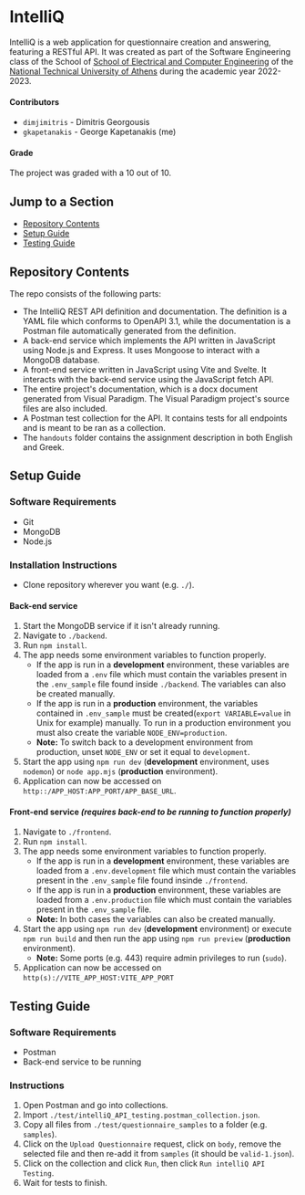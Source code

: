 # IntelliQ
IntelliQ is a web application for questionnaire creation and answering, featuring a RESTful API. It was created as part of the Software Engineering class of the School of [School of Electrical and Computer Engineering](https://www.ece.ntua.gr/en) of the [National Technical University of Athens](https://ntua.gr/en/) during the academic year 2022-2023.

#### Contributors
* `dimjimitris` - Dimitris Georgousis
* `gkapetanakis` - George Kapetanakis (me)

#### Grade
The project was graded with a 10 out of 10.

## Jump to a Section
* [Repository Contents](#repository-contents)
* [Setup Guide](#setup-guide)
* [Testing Guide](#testing-guide)

## Repository Contents
The repo consists of the following parts:
* The IntelliQ REST API definition and documentation. The definition is a YAML file which conforms to OpenAPI 3.1, while the documentation is a Postman file automatically generated from the definition.
* A back-end service which implements the API written in JavaScript using Node.js and Express. It uses Mongoose to interact with a MongoDB database.
* A front-end service written in JavaScript using Vite and Svelte. It interacts with the back-end service using the JavaScript fetch API.
* The entire project's documentation, which is a docx document generated from Visual Paradigm. The Visual Paradigm project's source files are also included.
* A Postman test collection for the API. It contains tests for all endpoints and is meant to be ran as a collection.
* The `handouts` folder contains the assignment description in both English and Greek.

## Setup Guide

### Software Requirements
* Git
* MongoDB
* Node.js

### Installation Instructions
* Clone repository wherever you want (e.g. `./`).
#### Back-end service
1. Start the MongoDB service if it isn't already running.
2. Navigate to `./backend`.
3. Run `npm install`.
4. The app needs some environment variables to function properly.
   * If the app is run in a __development__ environment, these variables are loaded from a `.env` file which must contain the variables present in the `.env_sample` file found inside `./backend`. The variables can also be created manually.
   * If the app is run in a __production__ environment, the variables contained in `.env_sample` must be created(`export VARIABLE=value` in Unix for example) manually. To run in a production environment you must also create the variable `NODE_ENV=production`.
   * __Note:__ To switch back to a development environment from production, unset `NODE_ENV` or set it equal to `development`.
4. Start the app using `npm run dev` (__development__ environment, uses `nodemon`) or `node app.mjs` (__production__ environment).
3. Application can now be accessed on `http::/APP_HOST:APP_PORT/APP_BASE_URL`.
#### Front-end service _(requires back-end to be running to function properly)_
1. Navigate to `./frontend`.
2. Run `npm install`.
3. The app needs some environment variables to function properly.
   * If the app is run in a __development__ environment, these variables are loaded from a `.env.development` file which must contain the variables present in the `.env_sample` file found insinde `./frontend`.
   * If the app is run in a __production__ environment, these variables are loaded from a `.env.production` file which must contain the variables present in the `.env_sample` file.
   * __Note:__ In both cases the variables can also be created manually.
4. Start the app using `npm run dev` (__development__ environment) or execute `npm run build` and then run the app using `npm run preview` (__production__ environment).
   * __Note:__ Some ports (e.g. 443) require admin privileges to run (`sudo`).
5. Application can now be accessed on `http(s)://VITE_APP_HOST:VITE_APP_PORT`

## Testing Guide

### Software Requirements
* Postman
* Back-end service to be running

### Instructions
1. Open Postman and go into collections.
2. Import `./test/intelliQ_API_testing.postman_collection.json`.
3. Copy all files from `./test/questionnaire_samples` to a folder (e.g. `samples`).
4. Click on the `Upload Questionnaire` request, click on `body`, remove the selected file and then re-add it from `samples` (it should be `valid-1.json`).
5. Click on the collection and click `Run`, then click `Run intelliQ API Testing`.
6. Wait for tests to finish.
